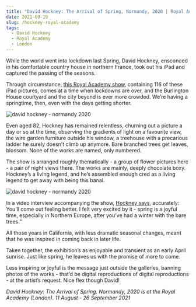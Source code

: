 ```yaml
---
title: "David Hockney: The Arrival of Spring, Normandy, 2020 | Royal Academy"
date: 2021-09-19
slug: /hockney-royal-academy
tags:
  - David Hockney
  - Royal Academy
  - London
---
```


While the world went into lockdown last Spring, David Hockney, ensconced in his comfortable country house in northern France, took out his iPad and captured the passing of the seasons.

Through circumstance, [this Royal Academy show](https://www.royalacademy.org.uk/exhibition/david-hockney), containing 116 of these iPad pictures, comes at a time when lockdowns are over, and the Burlington House courtyard and the city beyond is ever more crowded. We’re having a springtime, then, even with the days getting shorter.

![david hockney - normandy 2020](/hockney-royal-academy-1.jpeg)

Even aged 82, Hockney has remained relentless, churning out a picture a day or so at the time, observing the gradients of light on a favourite view, the wire garden furniture outside his window, a treehouse with a precarious ladder he surely doesn’t climb up anymore. Bare branched trees get leaves, blossom. None of the works are named, only numbered.

The show is arranged roughly thematically - a group of flower pictures here - a pair of night views there. The works are mainly, deeply chocolate boxy. Hockney’s a living legend, and he’s assembled enough cred as a living legend to get away with being this banal.

![david hockney - normandy 2020](/hockney-royal-academy-2.jpeg)

In a video interview accompanying the show, [Hockney says](https://www.royalacademy.org.uk/article/video-david-hockney-interview-arrival-of-spring-exhibition-2021), accurately: You’ll come out feeling better. I felt very excited by it - spring is a joyful time, especially in Northern Europe, after you’ve had a winter with the bare trees.”

All those years in California, with less dramatic seasonal changes, meant that he was inspired in coming back in later life.

Taken together, the exhibition’s as enjoyable and transient as an early April sunrise. Just like spring, he leaves us with the promise of more to come.

Less inspiring or joyful is the message just outside the galleries, banning photos of the works - that’d be digital reproductions of digital reproductions - at the artist’s request. Nice flex though David!

*David Hockney: The Arrival of Spring, Normandy, 2020 is at the Royal Academy (London). 11 August - 26 September 2021*

